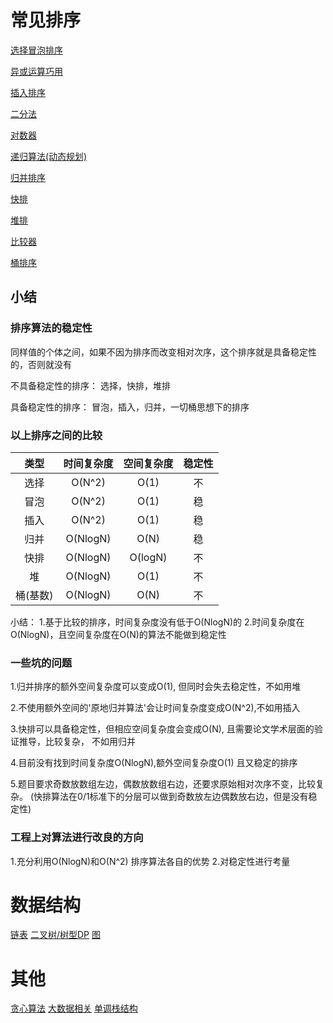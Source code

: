 # 常见排序

[选择冒泡排序](https://github.com/YooHannah/algorithm/blob/master/justCode/choosebubble.js)

[异或运算巧用](https://github.com/YooHannah/algorithm/blob/master/justCode/bitOperate.js)

[插入排序](https://github.com/YooHannah/algorithm/blob/master/justCode/insertSort.js)

[二分法](https://github.com/YooHannah/algorithm/blob/master/justCode/dichotomy.js)

[对数器](https://github.com/YooHannah/algorithm/blob/master/justCode//logMonitor.js)

[递归算法(动态规划)](https://github.com/YooHannah/algorithm/blob/master/justCode/recursion.js)

[归并排序](https://github.com/YooHannah/algorithm/blob/master/justCode/merge.js)

[快排](https://github.com/YooHannah/algorithm/blob/master/justCode/quickSort.js)

[堆排](https://github.com/YooHannah/algorithm/blob/master/justCode/heap.js)

[比较器](https://github.com/YooHannah/algorithm/blob/master/justCode/compareMontor.js)

[桶排序](https://github.com/YooHannah/algorithm/blob/master/justCode/radixSort.js)

## 小结
### 排序算法的稳定性

同样值的个体之间，如果不因为排序而改变相对次序，这个排序就是具备稳定性的，否则就没有

不具备稳定性的排序：
选择，快排，堆排

具备稳定性的排序：
冒泡，插入，归并，一切桶思想下的排序

### 以上排序之间的比较

类型 | 时间复杂度 | 空间复杂度 | 稳定性
 :-: | :-: | :-: | :-:
选择 | O(N^2) | O(1) | 不
冒泡 | O(N^2) | O(1) | 稳
插入 | O(N^2) | O(1) | 稳
归并 | O(NlogN) | O(N) | 稳
快排 | O(NlogN) | O(logN) | 不
堆 | O(NlogN) | O(1) | 不
桶(基数) | O(NlogN) | O(N) | 不

小结：
1.基于比较的排序，时间复杂度没有低于O(NlogN)的
2.时间复杂度在O(NlogN)，且空间复杂度在O(N)的算法不能做到稳定性

### 一些坑的问题

1.归并排序的额外空间复杂度可以变成O(1), 但同时会失去稳定性，不如用堆

2.不使用额外空间的'原地归并算法'会让时间复杂度变成O(N^2),不如用插入

3.快排可以具备稳定性，但相应空间复杂度会变成O(N), 且需要论文学术层面的验证推导，比较复杂， 不如用归并

4.目前没有找到时间复杂度O(NlogN),额外空间复杂度O(1) 且又稳定的排序

5.题目要求奇数放数组左边，偶数放数组右边，还要求原始相对次序不变，比较复杂。
(快排算法在0/1标准下的分层可以做到奇数放左边偶数放右边，但是没有稳定性)

### 工程上对算法进行改良的方向
1.充分利用O(NlogN)和O(N^2) 排序算法各自的优势
2.对稳定性进行考量

# 数据结构

[链表](https://github.com/YooHannah/algorithm/blob/master/justCode/box.js)
[二叉树/树型DP](https://github.com/YooHannah/algorithm/blob/master/justCode/binaryTree.js)
[图](https://github.com/YooHannah/algorithm/blob/master/justCode/graph.js)

# 其他
[贪心算法](https://github.com/YooHannah/algorithm/blob/master/justCode/greedy.js)
[大数据相关](https://github.com/YooHannah/algorithm/blob/master/justCode/bigData.js)
[单调栈结构](https://github.com/YooHannah/algorithm/blob/master/justCode/monotonicStack.js)


